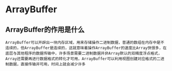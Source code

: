 # ArrayBuffer

## ArrayBuffer的作用是什么
    ArrayBuffer可以开辟出一块内存区域，用来存储操作二进制数据，普通的数组在内存中是不连续的，但ArrayBuffer是连续的，这就意味着操作ArrayBuffer的速度比Array快很多，在底层与其他程序的数据传输中，许多场景需要二进制数据并非Array默认的双精度浮点格式，Array还需要再进行数据格式的转化才可用，ArrayBuffer可以利用视图创建对应格式的二进制数据，直接传输并可用，时间上就会减少许多